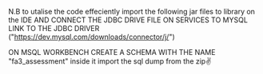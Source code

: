 N.B to utalise the code effeciently import the following jar files to library on the IDE AND CONNECT THE JDBC DRIVE FILE ON SERVICES TO MYSQL LINK TO THE JDBC DRIVER ("https://dev.mysql.com/downloads/connector/j/")

ON MSQL WORKBENCH CREATE A SCHEMA WITH THE NAME "fa3_assessment" inside it import the sql dump from the zip✌️

